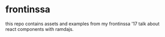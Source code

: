 # frontinssa
this repo contains assets and examples from my frontinssa '17 talk about react components with ramdajs.
